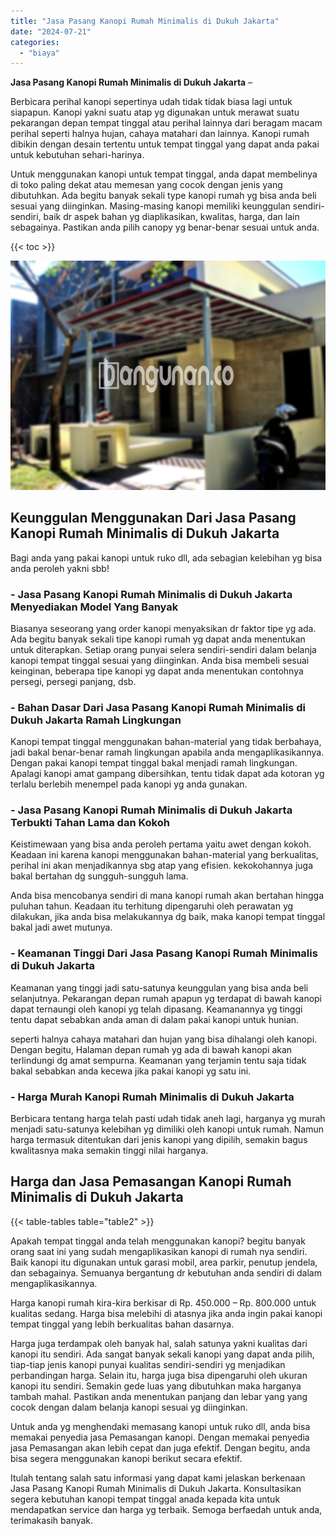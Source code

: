 ```yaml
---
title: "Jasa Pasang Kanopi Rumah Minimalis di Dukuh Jakarta"
date: "2024-07-21"
categories: 
  - "biaya"
---
```


**Jasa Pasang Kanopi Rumah Minimalis di Dukuh Jakarta** –

Berbicara perihal kanopi sepertinya udah tidak tidak biasa lagi untuk siapapun. Kanopi yakni suatu atap yg digunakan untuk merawat suatu pekarangan depan tempat tinggal atau perihal lainnya dari beragam macam perihal seperti halnya hujan, cahaya matahari dan lainnya. Kanopi rumah dibikin dengan desain tertentu untuk tempat tinggal yang dapat anda pakai untuk kebutuhan sehari-harinya.

Untuk menggunakan kanopi untuk tempat tinggal, anda dapat membelinya di toko paling dekat atau memesan yang cocok dengan jenis yang dibutuhkan. Ada begitu banyak sekali type kanopi rumah yg bisa anda beli sesuai yang diinginkan. Masing-masing kanopi memiliki keunggulan sendiri-sendiri, baik dr aspek bahan yg diaplikasikan, kwalitas, harga, dan lain sebagainya. Pastikan anda pilih canopy yg benar-benar sesuai untuk anda.

{{< toc >}}

![Jasa Pasang Kanopi Rumah Minimalis di Dukuh Jakarta](/images/harga-kanopi-minimalis-11.png)

## Keunggulan Menggunakan Dari Jasa Pasang Kanopi Rumah Minimalis di Dukuh Jakarta

Bagi anda yang pakai kanopi untuk ruko dll, ada sebagian kelebihan yg bisa anda peroleh yakni sbb!

### \- Jasa Pasang Kanopi Rumah Minimalis di Dukuh Jakarta Menyediakan Model Yang Banyak

Biasanya seseorang yang order kanopi menyaksikan dr faktor tipe yg ada. Ada begitu banyak sekali tipe kanopi rumah yg dapat anda menentukan untuk diterapkan. Setiap orang punyai selera sendiri-sendiri dalam belanja kanopi tempat tinggal sesuai yang diinginkan. Anda bisa membeli sesuai keinginan, beberapa tipe kanopi yg dapat anda menentukan contohnya persegi, persegi panjang, dsb.

### \- Bahan Dasar Dari Jasa Pasang Kanopi Rumah Minimalis di Dukuh Jakarta Ramah Lingkungan

Kanopi tempat tinggal menggunakan bahan-material yang tidak berbahaya, jadi bakal benar-benar ramah lingkungan apabila anda mengaplikasikannya. Dengan pakai kanopi tempat tinggal bakal menjadi ramah lingkungan. Apalagi kanopi amat gampang dibersihkan, tentu tidak dapat ada kotoran yg terlalu berlebih menempel pada kanopi yg anda gunakan.

### \- Jasa Pasang Kanopi Rumah Minimalis di Dukuh Jakarta Terbukti Tahan Lama dan Kokoh

Keistimewaan yang bisa anda peroleh pertama yaitu awet dengan kokoh. Keadaan ini karena kanopi menggunakan bahan-material yang berkualitas, perihal ini akan menjadikannya sbg atap yang efisien. kekokohannya juga bakal bertahan dg sungguh-sungguh lama.

Anda bisa mencobanya sendiri di mana kanopi rumah akan bertahan hingga puluhan tahun. Keadaan itu terhitung dipengaruhi oleh perawatan yg dilakukan, jika anda bisa melakukannya dg baik, maka kanopi tempat tinggal bakal jadi awet mutunya.

### \- Keamanan Tinggi Dari Jasa Pasang Kanopi Rumah Minimalis di Dukuh Jakarta

Keamanan yang tinggi jadi satu-satunya keunggulan yang bisa anda beli selanjutnya. Pekarangan depan rumah apapun yg terdapat di bawah kanopi dapat ternaungi oleh kanopi yg telah dipasang. Keamanannya yg tinggi tentu dapat sebabkan anda aman di dalam pakai kanopi untuk hunian.

seperti halnya cahaya matahari dan hujan yang bisa dihalangi oleh kanopi. Dengan begitu, Halaman depan rumah yg ada di bawah kanopi akan terlindungi dg amat sempurna. Keamanan yang terjamin tentu saja tidak bakal sebabkan anda kecewa jika pakai kanopi yg satu ini.

### \- Harga Murah Kanopi Rumah Minimalis di Dukuh Jakarta

Berbicara tentang harga telah pasti udah tidak aneh lagi, harganya yg murah menjadi satu-satunya kelebihan yg dimiliki oleh kanopi untuk rumah. Namun harga termasuk ditentukan dari jenis kanopi yang dipilih, semakin bagus kwalitasnya maka semakin tinggi nilai harganya.

## Harga dan Jasa Pemasangan Kanopi Rumah Minimalis di Dukuh Jakarta

{{< table-tables table="table2" >}}

Apakah tempat tinggal anda telah menggunakan kanopi? begitu banyak orang saat ini yang sudah mengaplikasikan kanopi di rumah nya sendiri. Baik kanopi itu digunakan untuk garasi mobil, area parkir, penutup jendela, dan sebagainya. Semuanya bergantung dr kebutuhan anda sendiri di dalam mengaplikasikannya.

Harga kanopi rumah kira-kira berkisar di Rp. 450.000 – Rp. 800.000 untuk kualitas sedang. Harga bisa melebihi di atasnya jika anda ingin pakai kanopi tempat tinggal yang lebih berkualitas bahan dasarnya.

Harga juga terdampak oleh banyak hal, salah satunya yakni kualitas dari kanopi itu sendiri. Ada sangat banyak sekali kanopi yang dapat anda pilih, tiap-tiap jenis kanopi punyai kualitas sendiri-sendiri yg menjadikan perbandingan harga. Selain itu, harga juga bisa dipengaruhi oleh ukuran kanopi itu sendiri. Semakin gede luas yang dibutuhkan maka harganya tambah mahal. Pastikan anda menentukan panjang dan lebar yang yang cocok dengan dalam belanja kanopi sesuai yg diinginkan.

Untuk anda yg menghendaki memasang kanopi untuk ruko dll, anda bisa memakai penyedia jasa Pemasangan kanopi. Dengan memakai penyedia jasa Pemasangan akan lebih cepat dan juga efektif. Dengan begitu, anda bisa segera menggunakan kanopi berikut secara efektif.

Itulah tentang salah satu informasi yang dapat kami jelaskan berkenaan Jasa Pasang Kanopi Rumah Minimalis di Dukuh Jakarta. Konsultasikan segera kebutuhan kanopi tempat tinggal anada kepada kita untuk mendapatkan service dan harga yg terbaik. Semoga berfaedah untuk anda, terimakasih banyak.
